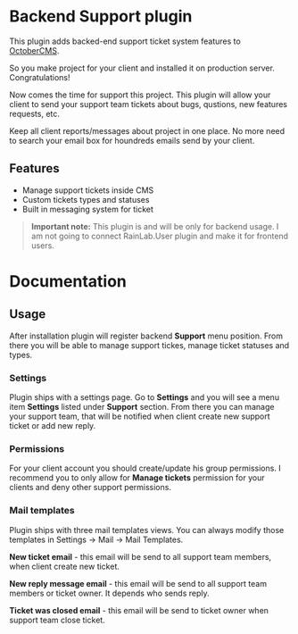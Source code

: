 # Backend Support plugin

This plugin adds backed-end support ticket system features to [OctoberCMS](http://octobercms.com).

So you make project for your client and installed it on production server. Congratulations!

Now comes the time for support this project. This plugin will allow your client to send your support team tickets about bugs, qustions, new features requests, etc.

Keep all client reports/messages about project in one place. No more need to search your email box for houndreds emails send by your client.

## Features
* Manage support tickets inside CMS
* Custom tickets types and statuses
* Built in messaging system for ticket

> **Important note:** This plugin is and will be only for backend usage. I am not going to connect RainLab.User plugin and make it for frontend users.

# Documentation

## Usage

After installation plugin will register backend **Support** menu position. From there you will be able to manage support tickes, manage ticket statuses and types.

### Settings

Plugin ships with a settings page. Go to **Settings** and you will see a menu item **Settings** listed under **Support** section. From there you can manage your support team, that will be notified when client create new support ticket or add new reply.

### Permissions

For your client account you should create/update his group permissions. I recommend you to only allow for **Manage tickets** permission for your clients and deny other support permissions.

### Mail templates

Plugin ships with three mail templates views. You can always modify those templates in Settings -> Mail -> Mail Templates.

**New ticket email** - this email will be send to all support team members, when client create new ticket.

**New reply message email** - this email will be send to all support team members or ticket owner. It depends who sends reply.

**Ticket was closed email** - this email will be send to ticket owner when support team close ticket.